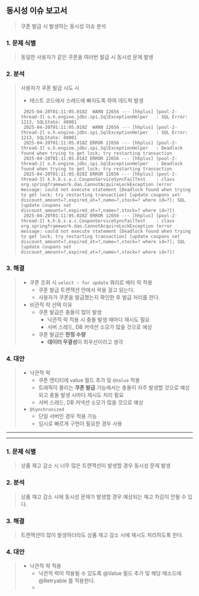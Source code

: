 ## 동시성 이슈 보고서
> 쿠폰 발급 시 발생하는 동시성 이슈 분석

### 1. 문제 식별
> 동일한 사용자가 같은 쿠폰을 여러번 발급 시 동시성 문제 발생

### 2. 분석
> 사용자가 쿠폰 발급 시도 시
> - 테스트 코드에서 스레드에 빠지도록 하여 데드락 발생
> ```console
>  2025-04-20T01:11:05.018Z  WARN 12656 --- [hhplus] [pool-2-thread-3] o.h.engine.jdbc.spi.SqlExceptionHelper   : SQL Error: 1213, SQLState: 40001
>  2025-04-20T01:11:05.018Z  WARN 12656 --- [hhplus] [pool-2-thread-2] o.h.engine.jdbc.spi.SqlExceptionHelper   : SQL Error: 1213, SQLState: 40001
>  2025-04-20T01:11:05.018Z ERROR 12656 --- [hhplus] [pool-2-thread-3] o.h.engine.jdbc.spi.SqlExceptionHelper   : Deadlock found when trying to get lock; try restarting transaction
>  2025-04-20T01:11:05.018Z ERROR 12656 --- [hhplus] [pool-2-thread-2] o.h.engine.jdbc.spi.SqlExceptionHelper   : Deadlock found when trying to get lock; try restarting transaction
>  2025-04-20T01:11:05.028Z ERROR 12656 --- [hhplus] [pool-2-thread-3] k.h.b.s.a.c.CouponServiceSyncFailTest    : class org.springframework.dao.CannotAcquireLockException (error message: could not execute statement [Deadlock found when trying to get lock; try restarting transaction] [update coupons set discount_amount=?,expired_at=?,name=?,stock=? where id=?]; SQL [update coupons set discount_amount=?,expired_at=?,name=?,stock=? where id=?])
>  2025-04-20T01:11:05.028Z ERROR 12656 --- [hhplus] [pool-2-thread-2] k.h.b.s.a.c.CouponServiceSyncFailTest    : class org.springframework.dao.CannotAcquireLockException (error message: could not execute statement [Deadlock found when trying to get lock; try restarting transaction] [update coupons set discount_amount=?,expired_at=?,name=?,stock=? where id=?]; SQL [update coupons set discount_amount=?,expired_at=?,name=?,stock=? where id=?])
> ```

### 3. 해결
> - 쿠폰 조회 시 `select ~ for update` 쿼리로 배타 락 적용
>   - 쿠폰 발급 트랜잭션 안에서 락을 걸고 읽는다.
>   - 사용자가 쿠폰을 발급했는지 확인한 후 발급 처리를 한다.
> - 비관적 락 선택 이유
>   - 쿠폰 발급은 충돌이 많이 발생
>     - 낙관적 락 적용 시 충돌 발생 때마다 재시도 필요
>     - 서버 스레드, DB 커넥션 소모가 많을 것으로 예상
>   - 쿠폰 발급은 **한정 수량**
>     - **데이터 무결성**이 최우선이라고 생각

### 4. 대안 
> - 낙관적 락
>   - 쿠폰 엔티티에 value 필드 추가 및 `@Value` 적용
>   - 트래픽이 몰리는 **쿠폰 발급** 기능에서는 충돌이 자주 발생할 것으로 예상되고 충돌 발생 시마다 재시도 처리 필요
>   - 서버 스레드, DB 커넥션 소모가 많을 것으로 예상
> - `@Synchronized`
>   - 단일 서버인 경우 적용 가능
>   - 임시로 빠르게 구현이 필요한 경우 사용

---
---

### 1. 문제 식별
> 상품 재고 감소 시 너무 많은 트랜잭션이 발생할 경우 동시성 문제 발생

### 2. 분석
> 상품 재고 감소 시에 동시성 문제가 발생할 경우 예상되는 재고 차감이 안될 수 있다.

### 3. 해결
> 트랜잭션이 많이 발생하더라도 상품 재고 감소 시에 재시도 처리하도록 한다. 

### 4. 대안
> - 낙관적 락 적용
>   - 낙관적 락이 적용될 수 있도록 @Value 필드 추가 및 해당 메소드에 @Retryable 를 적용한다.
>   - 
